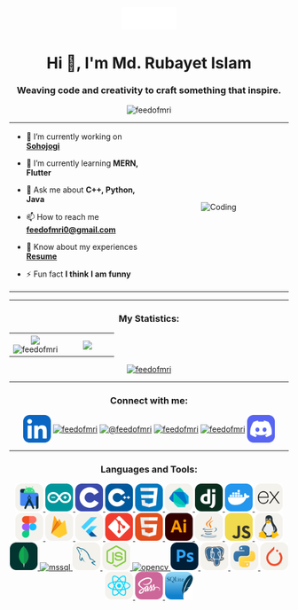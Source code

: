 <p align="center" ><img  src = "assets/feedofmri_logo.gif" width = 100px></p>
<h1 align="center">Hi 👋, I'm Md. Rubayet Islam</h1>
<h3 align="center">Weaving code and creativity to craft something that inspire.</h3>

<p align="center"> <img src="https://komarev.com/ghpvc/?username=feedofmri&label=Profile%20views&color=0e75b6&style=flat" alt="feedofmri" /> </p>

<table align="center">
<tr border="none">
<td width="50%" align="left">
  
- 🔭 I’m currently working on **[Sohojogi](https://github.com/Learnathon-By-Geeky-Solutions/team-synergy)**

- 🌱 I’m currently learning **MERN, Flutter**

- 💬 Ask me about **C++, Python, Java**

- 📫 How to reach me **feedofmri0@gmail.com**

- 📄 Know about my experiences **[Resume](assets/Resume_Rubayet.pdf)**

- ⚡ Fun fact **I think I am funny**

</td>
<td width="50%" align="center">

  <img align="center" alt="Coding" width="270" src="https://user-images.githubusercontent.com/74038190/218265814-3084a4ba-809c-4135-afc0-8685d0f634b3.gif">

  </td>
</tr>
</table>

---

<h3 align="center">My Statistics:</h3>
<p align="center">
<table align="center">
<tr border="none">
<td width="50%" align="center">
  
  <img  align="center"  src="https://github-readme-stats.vercel.app/api?username=feedofmri&theme=dark&show_icons=true&count_private=true" />
  <br>
  <img src="https://streak-stats.demolab.com?user=feedofmri&theme=dark" alt="feedofmri" />

</td>
<td width="50%" align="center">

  <img  align="center"  src="https://github-readme-stats.anuraghazra1.vercel.app/api/top-langs/?username=feedofmri&theme=dark&hide_border=false&no-bg=true&no-frame=true&langs_count=10"/>
  
  </td>
</tr>
</table>

<p align="center"> <a href="https://github.com/ryo-ma/github-profile-trophy"><img src="https://github-profile-trophy.vercel.app/?username=feedofmri" alt="feedofmri" /></a> </p>

---

<h3 align="center">Connect with me:</h3>
<p align="center">
<a href="https://linkedin.com/in/feedofmri" target="blank"><img align="center" src="https://github.com/feedofmri/feedofmri/blob/main/assets/skill-icons/icons/LinkedIn.svg" alt="feedofmri" height="50" width="50" /></a>
<a href="https://www.behance.net/feedofmri" target="blank"><img align="center" src="https://raw.githubusercontent.com/rahuldkjain/github-profile-readme-generator/master/src/images/icons/Social/behance.svg" alt="feedofmri" height="50" width="50" /></a>
<a href="https://www.youtube.com/@feedofmri" target="blank"><img align="center" src="https://raw.githubusercontent.com/rahuldkjain/github-profile-readme-generator/master/src/images/icons/Social/youtube.svg" alt="@feedofmri" height="50" width="50" /></a>
<a href="https://codeforces.com/profile/feedofmri" target="blank"><img align="center" src="https://raw.githubusercontent.com/rahuldkjain/github-profile-readme-generator/master/src/images/icons/Social/codeforces.svg" alt="feedofmri" height="50" width="50" /></a>
<a href="https://www.leetcode.com/feedofmri" target="blank"><img align="center" src="https://raw.githubusercontent.com/rahuldkjain/github-profile-readme-generator/master/src/images/icons/Social/leet-code.svg" alt="feedofmri" height="50" width="50" /></a>
<a href="https://discord.gg/ZurUqEPt" target="blank"><img align="center" src="https://github.com/feedofmri/feedofmri/blob/main/assets/skill-icons/icons/Discord.svg" alt="ZurUqEPt" height="50" width="50" /></a>
</p>

---

<h3 align="center">Languages and Tools:</h3>
<p align="center">
<a href="https://developer.android.com" target="_blank" rel="noreferrer"> <img src="https://github.com/feedofmri/feedofmri/blob/main/assets/skill-icons/icons/AndroidStudio-Light.svg" alt="android" width="50" height="50"/> </a> 
<a href="https://www.arduino.cc/" target="_blank" rel="noreferrer"> <img src="https://github.com/feedofmri/feedofmri/blob/main/assets/skill-icons/icons/Arduino.svg" alt="arduino" width="50" height="50"/> </a> 
<a href="https://www.cprogramming.com/" target="_blank" rel="noreferrer"> <img src="https://github.com/feedofmri/feedofmri/blob/main/assets/skill-icons/icons/C.svg" alt="c" width="50" height="50"/> </a> 
<a href="https://www.w3schools.com/cpp/" target="_blank" rel="noreferrer"> <img src="https://github.com/feedofmri/feedofmri/blob/main/assets/skill-icons/icons/CPP.svg" alt="cplusplus" width="50" height="50"/> </a> 
<a href="https://www.w3schools.com/css/" target="_blank" rel="noreferrer"> <img src="https://github.com/feedofmri/feedofmri/blob/main/assets/skill-icons/icons/CSS.svg" alt="css3" width="50" height="50"/> </a> 
<a href="https://dart.dev" target="_blank" rel="noreferrer"> <img src="https://github.com/feedofmri/feedofmri/blob/main/assets/skill-icons/icons/Dart-Light.svg" alt="dart" width="50" height="50"/> </a> 
<a href="https://www.djangoproject.com/" target="_blank" rel="noreferrer"> <img src="https://github.com/feedofmri/feedofmri/blob/main/assets/skill-icons/icons/Django.svg" alt="django" width="50" height="50"/> </a> 
<a href="https://www.docker.com/" target="_blank" rel="noreferrer"> <img src="https://github.com/feedofmri/feedofmri/blob/main/assets/skill-icons/icons/Docker.svg" alt="docker" width="50" height="50"/> </a> 
<a href="https://expressjs.com" target="_blank" rel="noreferrer"> <img src="https://github.com/feedofmri/feedofmri/blob/main/assets/skill-icons/icons/ExpressJS-Light.svg" alt="express" width="50" height="50"/> </a> 
<a href="https://www.figma.com/" target="_blank" rel="noreferrer"> <img src="https://github.com/feedofmri/feedofmri/blob/main/assets/skill-icons/icons/Figma-Light.svg" alt="figma" width="50" height="50"/> </a> 
<a href="https://firebase.google.com/" target="_blank" rel="noreferrer"> <img src="https://github.com/feedofmri/feedofmri/blob/main/assets/skill-icons/icons/Firebase-Light.svg" alt="firebase" width="50" height="50"/> </a> 
<a href="https://flutter.dev" target="_blank" rel="noreferrer"> <img src="https://github.com/feedofmri/feedofmri/blob/main/assets/skill-icons/icons/Flutter-Light.svg" alt="flutter" width="50" height="50"/> </a> 
<a href="https://git-scm.com/" target="_blank" rel="noreferrer"> <img src="https://github.com/feedofmri/feedofmri/blob/main/assets/skill-icons/icons/Git.svg" alt="git" width="50" height="50"/> </a> 
<a href="https://www.w3.org/html/" target="_blank" rel="noreferrer"> <img src="https://github.com/feedofmri/feedofmri/blob/main/assets/skill-icons/icons/HTML.svg" alt="html5" width="50" height="50"/> </a> 
<a href="https://www.adobe.com/in/products/illustrator.html" target="_blank" rel="noreferrer"> <img src="https://github.com/feedofmri/feedofmri/blob/main/assets/skill-icons/icons/Illustrator.svg" alt="illustrator" width="50" height="50"/> </a> 
<a href="https://www.java.com" target="_blank" rel="noreferrer"> <img src="https://github.com/feedofmri/feedofmri/blob/main/assets/skill-icons/icons/Java-Light.svg" alt="java" width="50" height="50"/> </a> 
<a href="https://developer.mozilla.org/en-US/docs/Web/JavaScript" target="_blank" rel="noreferrer"> <img src="https://github.com/feedofmri/feedofmri/blob/main/assets/skill-icons/icons/JavaScript.svg" alt="javascript" width="50" height="50"/> </a> 
<a href="https://www.linux.org/" target="_blank" rel="noreferrer"> <img src="https://github.com/feedofmri/feedofmri/blob/main/assets/skill-icons/icons/Linux-Light.svg" alt="linux" width="50" height="50"/> </a>
<a href="https://www.mongodb.com/" target="_blank" rel="noreferrer"> <img src="https://github.com/feedofmri/feedofmri/blob/main/assets/skill-icons/icons/MongoDB.svg" alt="mongodb" width="50" height="50"/> </a>
<a href="https://www.microsoft.com/en-us/sql-server" target="_blank" rel="noreferrer"> <img src="https://www.svgrepo.com/show/303229/microsoft-sql-server-logo.svg" alt="mssql" width="50" height="50"/> </a> 
<a href="https://www.mysql.com/" target="_blank" rel="noreferrer"> <img src="https://github.com/feedofmri/feedofmri/blob/main/assets/skill-icons/icons/MySQL-Light.svg" alt="mysql" width="50" height="50"/> </a> 
<a href="https://nodejs.org" target="_blank" rel="noreferrer"> <img src="https://github.com/feedofmri/feedofmri/blob/main/assets/skill-icons/icons/NodeJS-Light.svg" alt="nodejs" width="50" height="50"/> </a> 
<a href="https://opencv.org/" target="_blank" rel="noreferrer"> <img src="https://www.vectorlogo.zone/logos/opencv/opencv-icon.svg" alt="opencv" width="50" height="50"/> </a> 
<a href="https://www.photoshop.com/en" target="_blank" rel="noreferrer"> <img src="https://github.com/feedofmri/feedofmri/blob/main/assets/skill-icons/icons/Photoshop.svg" alt="photoshop" width="50" height="50"/> </a> 
<a href="https://www.postgresql.org" target="_blank" rel="noreferrer"> <img src="https://github.com/feedofmri/feedofmri/blob/main/assets/skill-icons/icons/PostgreSQL-Light.svg" alt="postgresql" width="50" height="50"/> </a> 
<a href="https://www.python.org" target="_blank" rel="noreferrer"> <img src="https://github.com/feedofmri/feedofmri/blob/main/assets/skill-icons/icons/Python-Light.svg" alt="python" width="50" height="50"/> </a> 
<a href="https://pytorch.org/" target="_blank" rel="noreferrer"> <img src="https://github.com/feedofmri/feedofmri/blob/main/assets/skill-icons/icons/PyTorch-Light.svg" alt="pytorch" width="50" height="50"/> </a> 
<a href="https://reactjs.org/" target="_blank" rel="noreferrer"> <img src="https://github.com/feedofmri/feedofmri/blob/main/assets/skill-icons/icons/React-Light.svg" alt="react" width="50" height="50"/> </a> 
<a href="https://sass-lang.com" target="_blank" rel="noreferrer"> <img src="https://github.com/feedofmri/feedofmri/blob/main/assets/skill-icons/icons/Sass.svg" alt="sass" width="50" height="50"/> </a> 
<a href="https://www.sqlite.org/" target="_blank" rel="noreferrer"> <img src="https://github.com/feedofmri/feedofmri/blob/main/assets/skill-icons/icons/SQLite.svg" alt="sqlite" width="50" height="50"/> </a> </p>

